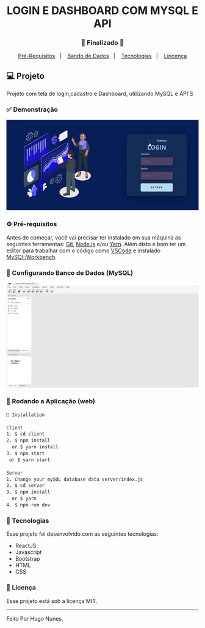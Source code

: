 <h1 align="center">
    LOGIN E DASHBOARD COM MYSQL E API
</h1>
<h3 align="center"> 
  🚧  Finalizado  🚧
</h3>

<p align="center">
  <a href="#-pré-requisitos">Pré-Requisitos</a>&nbsp;&nbsp;&nbsp;|&nbsp;&nbsp;&nbsp;
  <a href="#-configurando-banco-de-dados">Bando de Dados</a>&nbsp;&nbsp;&nbsp;|&nbsp;&nbsp;&nbsp;
  <a href="#-tecnologias">Tecnologias</a>&nbsp;&nbsp;&nbsp;|&nbsp;&nbsp;&nbsp;
  <a href="#-licença">Lincença</a>
</p>

## 💻 Projeto

Projeto com tela de login,cadastro e Dashboard, utilizando MySQL e API'S


  
 ### ✅ Demonstração
 <p align="center">
  <img src="Client/src/Assets/to_readme/LoginDashboard.gif">
</p>


### ⚙ Pré-requisitos

Antes de começar, você vai precisar ter instalado em sua máquina as seguintes ferramentas:
[Git](https://git-scm.com), [Node.js](https://nodejs.org/en/) e/ou [Yarn](https://yarnpkg.com/). 
Além disto é bom ter um editor para trabalhar com o código como [VSCode](https://code.visualstudio.com/) e 
instalado [MySQl::Workbench](https://www.mysql.com/products/workbench/).


### 🔧 Configurando Banco de Dados (MySQL)
 <p align="center">
  <img src="Client/src/Assets/to_readme/banco.gif" >
</p>


### 📗 Rodando a Aplicação (web)

```bash
📗 Installation

Client
1. $ cd client
2. $ npm install 
  or $ yarn install
3. $ npm start 
 or $ yarn start

Server
1. Change your mySQL database data server/index.js
2. $ cd server
3. $ npm install 
  or $ yarn
4. $ npm rum dev
```

### 🚀 Tecnologias

Esse projeto foi desenvolvido com as seguintes tecnologias:

- ReactJS
- Javascript
- Bootstrap
- HTML
- CSS


### 📝 Licença

Esse projeto está sob a licença MIT.

<hr/>

Feito Por Hugo Nunes.
